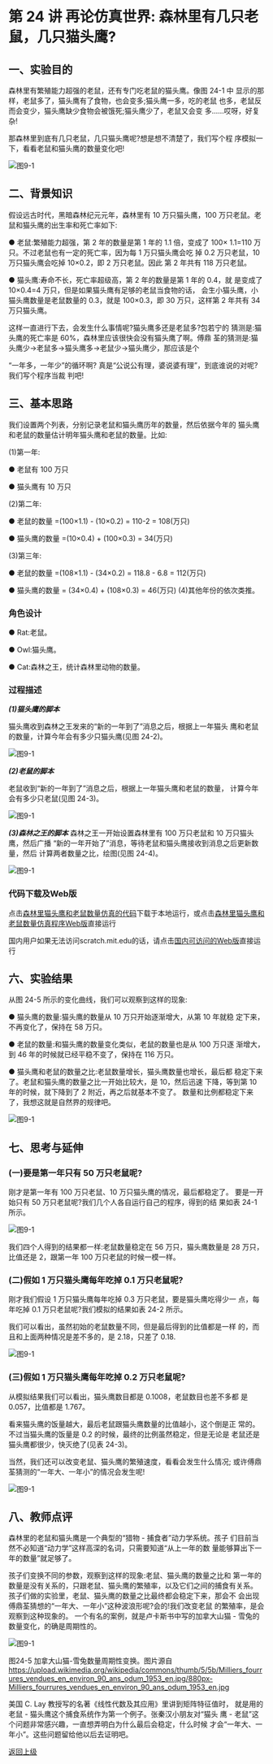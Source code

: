 # 第 24 讲 再论仿真世界: 森林里有几只老鼠，几只猫头鹰?

## 一、实验目的

森林里有繁殖能力超强的老鼠，还有专门吃老鼠的猫头鹰。像图 24-1 中 显示的那样，老鼠多了，猫头鹰有了食物，也会变多;猫头鹰一多，吃的老鼠 也多，老鼠反而会变少，猫头鹰缺少食物会被饿死;猫头鹰少了，老鼠又会变 多......哎呀，好复杂!

那森林里到底有几只老鼠，几只猫头鹰呢?想是想不清楚了，我们写个程 序模拟一下，看看老鼠和猫头鹰的数量变化吧!

![图9-1](Figures/Lec24-1.png)


## 二、背景知识
假设远古时代，黑暗森林纪元元年，森林里有 10 万只猫头鹰，100 万只老鼠。老鼠和猫头鹰的出生率和死亡率如下:

● 老鼠:繁殖能力超强，第 2 年的数量是第 1 年的 1.1 倍，变成了 100×
1.1=110 万只。不过老鼠也有一定的死亡率，因为每 1 万只猫头鹰会吃 掉 0.2 万只老鼠，10 万只猫头鹰会吃掉 10×0.2，即 2 万只老鼠。因此 第 2 年共有 118 万只老鼠。

● 猫头鹰:寿命不长，死亡率超级高，第 2 年的数量是第 1 年的 0.4，就 是变成了 10×0.4=4 万只，但是如果猫头鹰有足够的老鼠当食物的话， 会生小猫头鹰，小猫头鹰数量是老鼠数量的 0.3，就是 100×0.3，即 30 万只，这样第 2 年共有 34 万只猫头鹰。

这样一直进行下去，会发生什么事情呢?猫头鹰多还是老鼠多?包若宁的 猜测是:猫头鹰的死亡率是 60%，森林里应该很快会没有猫头鹰了啊。傅鼎 荃的猜测是:猫头鹰少→老鼠多→猫头鹰多→老鼠少→猫头鹰少，那应该是个

“一年多，一年少”的循环啊? 真是“公说公有理，婆说婆有理”，到底谁说的对呢?我们写个程序当裁
判吧!





## 三、基本思路

我们设置两个列表，分别记录老鼠和猫头鹰历年的数量，然后依据今年的 猫头鹰和老鼠的数量估计明年猫头鹰和老鼠的数量。比如:

(1)第一年:

● 老鼠有 100 万只

● 猫头鹰有 10 万只

(2)第二年:

● 老鼠的数量 =(100×1.1) - (10×0.2) = 110-2 = 108(万只)

● 猫头鹰的数量 =(10×0.4) + (100×0.3) = 34(万只)

(3)第三年:

● 老鼠的数量 =(108×1.1) - (34×0.2) = 118.8 - 6.8 = 112(万只)

● 猫头鹰的数量 = (34×0.4) + (108×0.3) = 46(万只) (4)其他年份的依次类推。

### 角色设计

● Rat:老鼠。

● Owl:猫头鹰。

● Cat:森林之王，统计森林里动物的数量。

### 过程描述

***(1)猫头鹰的脚本*** 

猫头鹰收到森林之王发来的“新的一年到了”消息之后，根据上一年猫头
鹰和老鼠的数量，计算今年会有多少只猫头鹰(见图 24-2)。 

![图9-1](Figures/Lec24-2.png)

***(2)老鼠的脚本***

老鼠收到“新的一年到了”消息之后，根据上一年猫头鹰和老鼠的数量， 计算今年会有多少只老鼠(见图 24-3)。


![图9-1](Figures/Lec24-3.png)

***(3)森林之王的脚本***
森林之王一开始设置森林里有 100 万只老鼠和 10 万只猫头鹰，然后广播
“新的一年开始了”消息，等待老鼠和猫头鹰接收到消息之后更新数量，然后 计算两者数量之比，绘图(见图 24-4)。


![图9-1](Figures/Lec24-4.png)

### 代码下载及Web版 

点击[森林里猫头鹰和老鼠数量仿真的代码](Code/第24讲-猫头鹰和老鼠.sb3)下载于本地运行，或点击[森林里猫头鹰和老鼠数量仿真程序Web版](https://scratch.mit.edu/projects/683364322/)直接运行

国内用户如果无法访问scratch.mit.edu的话，请点击[国内可访问的Web版](https://mblock.makeblock.com/project/1434746)直接运行


## 六、实验结果

从图 24-5 所示的变化曲线，我们可以观察到这样的现象:

● 猫头鹰的数量:猫头鹰的数量从 10 万只开始逐渐增大，从第 10 年就稳
定下来，不再变化了，保持在 58 万只。

● 老鼠的数量:和猫头鹰的数量变化类似，老鼠的数量也是从 100 万只逐
渐增大，到 46 年的时候就已经平稳不变了，保持在 116 万只。

● 猫头鹰和老鼠的数量之比:老鼠数量增长，猫头鹰数量也增长，最后都 稳定下来了。老鼠和猫头鹰的数量之比一开始比较大，是 10，然后迅速
下降，等到第 10 年的时候，就下降到了 2 附近，再之后就基本不变了。 数量和比例都稳定下来了，我想这就是自然界的规律吧。


![图9-1](Figures/Lec24-5.png)


## 七、思考与延伸
### (一)要是第一年只有 50 万只老鼠呢?

刚才是第一年有 100 万只老鼠、10 万只猫头鹰的情况，最后都稳定了。 要是一开始只有 50 万只老鼠呢?我们几个人各自运行自己的程序，得到的结 果如表 24-1 所示。

![图9-1](Figures/Lec24-1-Table.png)

我们四个人得到的结果都一样:老鼠数量稳定在 56 万只，猫头鹰数量是 28 万只，比值还是 2，跟第一年 100 万只老鼠的时候一模一样。

### (二)假如 1 万只猫头鹰每年吃掉 0.1 万只老鼠呢?
刚才我们假设 1 万只猫头鹰每年吃掉 0.3 万只老鼠，要是猫头鹰吃得少一 点，每年吃掉 0.1 万只老鼠呢?我们模拟的结果如表 24-2 所示。

我们可以看出，虽然初始的老鼠数量不同，但是最后得到的比值都是一样 的，而且和上面两种情况是差不多的，是 2.18，只差了 0.18.

![图9-1](Figures/Lec24-2-Table.png)

### (三)假如 1 万只猫头鹰每年吃掉 0.2 万只老鼠呢?

从模拟结果我们可以看出，猫头鹰数目都是 0.1008，老鼠数目也差不多都 是 0.057，比值都是 1.767。

看来猫头鹰的饭量越大，最后老鼠跟猫头鹰数量的比值越小，这个倒是正 常的。不过当猫头鹰的饭量是 0.2 的时候，最终的比例虽然稳定，但是无论是 老鼠还是猫头鹰都很少，快灭绝了(见表 24-3)。

当然，我们还可以改变老鼠、猫头鹰的繁殖速度，看看会发生什么情况; 或许傅鼎荃猜测的“一年大、一年小”的情况会发生呢!

![图9-1](Figures/Lec24-3-Table.png)

## 八、教师点评
森林里的老鼠和猫头鹰是一个典型的“猎物 - 捕食者”动力学系统。孩子 们目前当然不必知道“动力学”这样高深的名词，只需要知道“从上一年的数 量能够算出下一年的数量”就足够了。

孩子们变换不同的参数，观察到这样的现象:老鼠、猫头鹰的数量之比和 第一年的数量是没有关系的，只跟老鼠、猫头鹰的繁殖率，以及它们之间的捕食有关系。 孩子们做的实验里，老鼠、猫头鹰的数量之比最终都会稳定下来，那会不
会出现傅鼎荃猜想的“一年大、一年小”这种波浪形呢?会的!我们改变老鼠 的繁殖率，是会观察到这种现象的。
一个有名的案例，就是卢卡斯书中写的加拿大山猫 - 雪兔的数量变化，的确是周期性的。


![图9-1](Figures/Lec24-0.png)

图24-5 加拿大山猫-雪兔数量周期性变换。图片源自 https://upload.wikimedia.org/wikipedia/commons/thumb/5/5b/Milliers_fourrures_vendues_en_environ_90_ans_odum_1953_en.jpg/880px-Milliers_fourrures_vendues_en_environ_90_ans_odum_1953_en.jpg


美国 C. Lay 教授写的名著《线性代数及其应用》里讲到矩阵特征值时， 就是用的老鼠 - 猫头鹰这个捕食系统作为第一个例子。张秦汉小朋友对“猫头 鹰 - 老鼠”这个问题非常感兴趣，一直想弄明白为什么最后会稳定，什么时候 才会“一年大、一年小”。这些问题留给他以后去证明吧。

[返回上级](index.md)
